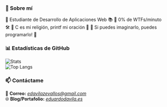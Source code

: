 ### 🚀 Sobre mí  
🔸 Estudiante de Desarrollo de Aplicaciones Web 📚
🔸 0% de WTFs/minuto 🛠
🔸 C es mi religión, printf mi oración 🙌
🔸 Si puedes imaginarlo, puedes programarlo! 💫

### 📊 Estadísticas de GitHub  
![Stats](https://github-readme-stats.vercel.app/api?username=EduardoDavilaZ&show_icons=true&theme=radical)  
![Top Langs](https://github-readme-stats.vercel.app/api/top-langs/?username=EduardoDavilaZ&layout=compact&theme=radical)  

### 📫 Contáctame
📧 **Correo:** _[edavilazevallos@gmail.com](mailto:edavilazevallos@gmail.com)_  
🌐 **Blog/Portafolio:** _[eduardodavila.es](https://eduardodavila.es)_ 
